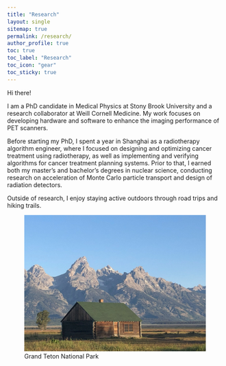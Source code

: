 ```yaml
---
title: "Research"
layout: single
sitemap: true
permalink: /research/
author_profile: true
toc: true
toc_label: "Research"
toc_icon: "gear"
toc_sticky: true
---
```


<!--Text
---
permalink: /
title: "About"
excerpt: "About me"
author_profile: true
redirect_from: 
  - /about/
  - /about.html
---
-->


Hi there! 

I am a PhD candidate in Medical Physics at Stony Brook University and a research collaborator at Weill Cornell Medicine. My work focuses on developing hardware and software to enhance the imaging performance of PET scanners.

Before starting my PhD, I spent a year in Shanghai as a radiotherapy algorithm engineer, where I focused on designing and optimizing cancer treatment using radiotherapy, as well as implementing and verifying algorithms for cancer treatment planning systems. Prior to that, I earned both my master’s and bachelor’s degrees in nuclear science, conducting research on acceleration of Monte Carlo particle transport and design of radiation detectors.

Outside of research, I enjoy staying active outdoors through road trips and hiking trails.

<figure>
  <img src="/wb/wbIdealHousing.jpg" width="600px" alt="">
  <figcaption>Grand Teton National Park
  </figcaption>
</figure>

<!--Text
<a href="/assets/images/climsim.png"><img src="/images/idealHousing.jpg" width="600px" alt=""> |Grand Teton National Park|
-->

